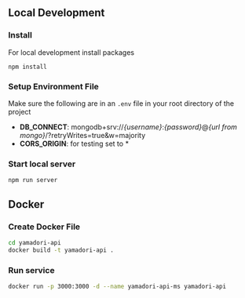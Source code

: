 ## Local Development

### Install

For local development install packages

```
npm install
```

### Setup Environment File

Make sure the following are in an `.env` file in your root directory of the project

- **DB_CONNECT**: mongodb+srv://*{username}*:*{password}*@*{url from mongo}*/?retryWrites=true&w=majority
- **CORS_ORIGIN**: for testing set to *


### Start local server

```
npm run server
```

## Docker

### Create Docker File

```bash
cd yamadori-api
docker build -t yamadori-api .
```

### Run service

```bash
docker run -p 3000:3000 -d --name yamadori-api-ms yamadori-api
```